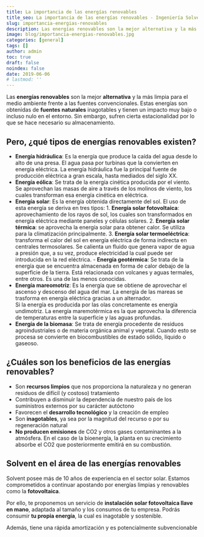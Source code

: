 ```yaml
---
title: La importancia de las energías renovables
title_seo: La importancia de las energías renovables - Ingeniería Solvent
slug: importancia-energias-renovables
description: Las energías renovables son la mejor alternativa y la más limpia para el medio ambiente frente a las fuentes convencionales. Estas energías son obtenidas de
image: blog/importancia-energias-renovables.jpg
categories: [general]
tags: []
author: admin
toc: true
draft: false
noindex: false
date: 2019-06-06
# lastmod: ''
---
```

Las **energías renovables** son la mejor **alternativa** y la más limpia para el medio ambiente frente a las fuentes convencionales. Estas energías son obtenidas de **fuentes naturales** inagotables y tienen un impacto muy bajo o incluso nulo en el entorno. Sin embargo, sufren cierta estacionalidad por lo que se hace necesario su almacenamiento.

## Pero, ¿qué tipos de energías renovables existen?

- **Energía hidráulica**: Es la energía que produce la caída del agua desde lo alto de una presa. El agua pasa por turbinas que la convierten en energía eléctrica. La energía hidráulica fue la principal fuente de producción eléctrica a gran escala, hasta mediados del siglo XX.
- **Energía eólica**: Se trata de la energía cinética producida por el viento. Se aprovechan las masas de aire a través de los molinos de viento, los cuales transforman esa energía cinética en eléctrica.
- **Energía solar**: Es la energía obtenida directamente del sol. El uso de esta energía se deriva en tres tipos:     1. **Energía solar fotovoltaica**: aprovechamiento de los rayos de sol, los cuales son transformados en energía eléctrica mediante paneles y células solares.     2. **Energía solar térmica**: se aprovecha la energía solar para obtener calor. Se utiliza para la climatización principalmente.     3. **Energía solar termoeléctrica**: transforma el calor del sol en energía eléctrica de forma indirecta en centrales termosolares. Se calienta un fluido que genera vapor de agua a presión que, a su vez, produce electricidad la cual puede ser introducida en la red eléctrica. - **Energía geotérmica**: Se trata de la energía que se encuentra almacenada en forma de calor debajo de la superficie de la tierra. Está relacionada con volcanes y aguas termales, entre otros. Es una de las menos conocidas.
- **Energía mareomotriz**: Es la energía que se obtiene de aprovechar el ascenso y descenso del agua del mar. La energía de las mareas se trasforma en energía eléctrica gracias a un alternador. <br> Si la energía es producida por las olas concretamente es energía undimotriz. La energía maremotérmica es la que aprovecha la diferencia de temperaturas entre la superficie y las aguas profundas.
- **Energía de la biomasa**: Se trata de energía procedente de residuos agroindustriales o de materia orgánica animal y vegetal. Cuando esto se procesa se convierte en biocombustibles de estado sólido, líquido o gaseoso.

## ¿Cuáles son los beneficios de las energías renovables?

- Son **recursos limpios** que nos proporciona la naturaleza y no generan residuos de difícil (y costoso) tratamiento
- Contribuyen a disminuir la dependencia de nuestro país de los suministros externos por su carácter autóctono
- Favorecen el **desarrollo tecnológico** y la creación de empleo
- Son **inagotables**, ya sea por la magnitud del recurso o por su regeneración natural
- **No producen emisiones** de CO2 y otros gases contaminantes a la atmósfera. En el caso de la bioenergía, la planta en su crecimiento absorbe el CO2 que posteriormente emitirá en su combustión.

## Solvent en el área de las energías renovables

Solvent posee más de 10 años de experiencia en el sector solar. Estamos comprometidos a continuar apostando por energías limpias y renovables como la **fotovoltaica**.

Por ello, te proponemos un servicio de **instalación solar fotovoltaica llave en mano**, adaptada al tamaño y los consumos de tu empresa. Podrás consumir **tu propia energía**, la cual es inagotable y sostenible.

Además, tiene una rápida amortización y es potencialmente subvencionable
